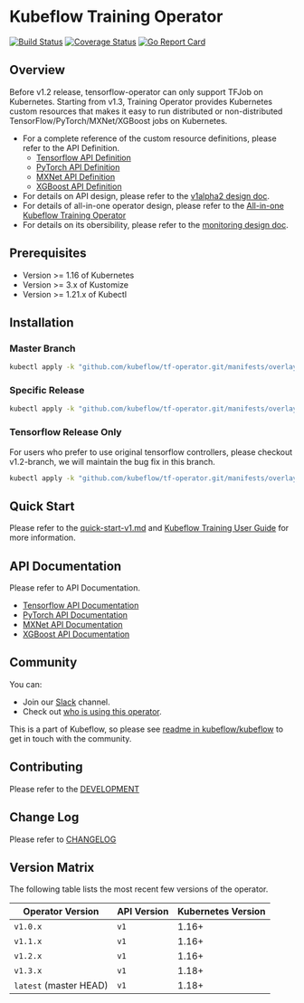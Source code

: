 # Kubeflow Training Operator

[![Build Status](https://travis-ci.org/kubeflow/tf-operator.svg?branch=master)](https://travis-ci.org/kubeflow/tf-operator)
[![Coverage Status](https://coveralls.io/repos/github/kubeflow/tf-operator/badge.svg?branch=master)](https://coveralls.io/github/kubeflow/tf-operator?branch=master)
[![Go Report Card](https://goreportcard.com/badge/github.com/kubeflow/tf-operator)](https://goreportcard.com/report/github.com/kubeflow/tf-operator)

## Overview

Before v1.2 release, tensorflow-operator can only support TFJob on Kubernetes.
Starting from v1.3, Training Operator provides Kubernetes custom resources that makes it easy to
run distributed or non-distributed TensorFlow/PyTorch/MXNet/XGBoost jobs on Kubernetes.

- For a complete reference of the custom resource definitions, please refer to the API Definition.
  - [Tensorflow API Definition](pkg/apis/tensorflow/v1/types.go)
  - [PyTorch API Definition](pkg/apis/pytorch/v1/types.go)
  - [MXNet API Definition](pkg/apis/mxnet/v1/types.go)
  - [XGBoost API Definition](pkg/apis/xgboost/v1/types.go)
- For details on API design, please refer to the [v1alpha2 design doc](https://github.com/kubeflow/community/blob/master/proposals/tf-operator-design-v1alpha2.md).
- For details of all-in-one operator design, please refer to the [All-in-one Kubeflow Training Operator](https://docs.google.com/document/d/1x1JPDQfDMIbnoQRftDH1IzGU0qvHGSU4W6Jl4rJLPhI/edit#heading=h.e33ufidnl8z6)
- For details on its obersibility, please refer to the [monitoring design doc](docs/monitoring/README.md).

## Prerequisites

* Version >= 1.16 of Kubernetes
* Version >= 3.x of Kustomize
* Version >= 1.21.x of Kubectl

## Installation

### Master Branch

```bash
kubectl apply -k "github.com/kubeflow/tf-operator.git/manifests/overlays/standalone?ref=master"
```

### Specific Release

```bash
kubectl apply -k "github.com/kubeflow/tf-operator.git/manifests/overlays/standalone?ref=v1.3.0"
```

### Tensorflow Release Only

For users who prefer to use original tensorflow controllers, please checkout v1.2-branch, we will maintain the bug fix in this branch.

```bash
kubectl apply -k "github.com/kubeflow/tf-operator.git/manifests/overlays/standalone?ref=v1.2.0"
```

## Quick Start

Please refer to the [quick-start-v1.md](docs/quick-start-v1.md) and [Kubeflow Training User Guide](https://www.kubeflow.org/docs/guides/components/tftraining/) for more information.

## API Documentation

Please refer to API Documentation.
- [Tensorflow API Documentation](docs/api/tensorflow_generated.asciidoc)
- [PyTorch API Documentation](docs/api/pytorch_generated.asciidoc)
- [MXNet API Documentation](docs/api/mxnet_generated.asciidoc)
- [XGBoost API Documentation](docs/api/xgboost_generated.asciidoc)

## Community

You can:

- Join our [Slack](https://join.slack.com/t/kubeflow/shared_invite/zt-n73pfj05-l206djXlXk5qdQKs4o1Zkg) channel.
- Check out [who is using this operator](./docs/adopters.md).

This is a part of Kubeflow, so please see [readme in kubeflow/kubeflow](https://github.com/kubeflow/kubeflow#get-involved) to get in touch with the community.

## Contributing

Please refer to the [DEVELOPMENT](docs/development/developer_guide.md)


## Change Log

Please refer to [CHANGELOG](CHANGELOG.md)

## Version Matrix

The following table lists the most recent few versions of the operator.

| Operator Version | API Version | Kubernetes Version |
| ------------- | ------------- | ------------- |
| `v1.0.x`| `v1` | 1.16+ |
| `v1.1.x`| `v1` | 1.16+ |
| `v1.2.x`| `v1` | 1.16+ |
| `v1.3.x`| `v1` | 1.18+ |
| `latest` (master HEAD) | `v1` | 1.18+ |
